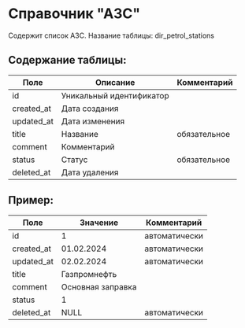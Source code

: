 # Справочник "АЗС"

Содержит список АЗС.
Название таблицы: dir_petrol_stations

## Содержание таблицы:
| Поле          | Описание                  | Комментарий   |
| -----------   | -----------               | -----------   |
| id            | Уникальный идентификатор  |               |
| created_at    | Дата создания             |               |
| updated_at    | Дата изменения            |               |
| title         | Название                  | обязательное  |
| comment       | Комментарий               |               |
| status        | Статус                    | обязательное  |
| deleted_at    | Дата удаления             |               |

## Пример:
| Поле          | Значение                  | Комментарий   |
| -----------   | -----------               | -----------   |
| id            | 1                         | автоматически |
| created_at    | 01.02.2024                | автоматически |
| updated_at    | 02.02.2024                | автоматически |
| title         | Газпромнефть              |               |
| comment       | Основная заправка         |               |
| status        | 1                         |               |
| deleted_at    | NULL                      | автоматически |
